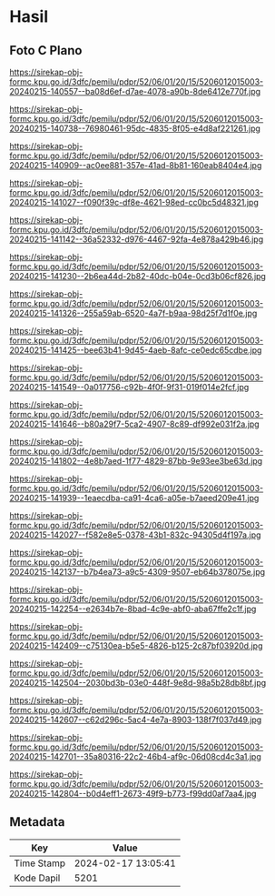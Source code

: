 # Hasil

## Foto C Plano

https://sirekap-obj-formc.kpu.go.id/3dfc/pemilu/pdpr/52/06/01/20/15/5206012015003-20240215-140557--ba08d6ef-d7ae-4078-a90b-8de6412e770f.jpg

https://sirekap-obj-formc.kpu.go.id/3dfc/pemilu/pdpr/52/06/01/20/15/5206012015003-20240215-140738--76980461-95dc-4835-8f05-e4d8af221261.jpg

https://sirekap-obj-formc.kpu.go.id/3dfc/pemilu/pdpr/52/06/01/20/15/5206012015003-20240215-140909--ac0ee881-357e-41ad-8b81-160eab8404e4.jpg

https://sirekap-obj-formc.kpu.go.id/3dfc/pemilu/pdpr/52/06/01/20/15/5206012015003-20240215-141027--f090f39c-df8e-4621-98ed-cc0bc5d48321.jpg

https://sirekap-obj-formc.kpu.go.id/3dfc/pemilu/pdpr/52/06/01/20/15/5206012015003-20240215-141142--36a52332-d976-4467-92fa-4e878a429b46.jpg

https://sirekap-obj-formc.kpu.go.id/3dfc/pemilu/pdpr/52/06/01/20/15/5206012015003-20240215-141230--2b6ea44d-2b82-40dc-b04e-0cd3b06cf826.jpg

https://sirekap-obj-formc.kpu.go.id/3dfc/pemilu/pdpr/52/06/01/20/15/5206012015003-20240215-141326--255a59ab-6520-4a7f-b9aa-98d25f7d1f0e.jpg

https://sirekap-obj-formc.kpu.go.id/3dfc/pemilu/pdpr/52/06/01/20/15/5206012015003-20240215-141425--bee63b41-9d45-4aeb-8afc-ce0edc65cdbe.jpg

https://sirekap-obj-formc.kpu.go.id/3dfc/pemilu/pdpr/52/06/01/20/15/5206012015003-20240215-141549--0a017756-c92b-4f0f-9f31-019f014e2fcf.jpg

https://sirekap-obj-formc.kpu.go.id/3dfc/pemilu/pdpr/52/06/01/20/15/5206012015003-20240215-141646--b80a29f7-5ca2-4907-8c89-df992e031f2a.jpg

https://sirekap-obj-formc.kpu.go.id/3dfc/pemilu/pdpr/52/06/01/20/15/5206012015003-20240215-141802--4e8b7aed-1f77-4829-87bb-9e93ee3be63d.jpg

https://sirekap-obj-formc.kpu.go.id/3dfc/pemilu/pdpr/52/06/01/20/15/5206012015003-20240215-141939--1eaecdba-ca91-4ca6-a05e-b7aeed209e41.jpg

https://sirekap-obj-formc.kpu.go.id/3dfc/pemilu/pdpr/52/06/01/20/15/5206012015003-20240215-142027--f582e8e5-0378-43b1-832c-94305d4f197a.jpg

https://sirekap-obj-formc.kpu.go.id/3dfc/pemilu/pdpr/52/06/01/20/15/5206012015003-20240215-142137--b7b4ea73-a9c5-4309-9507-eb64b378075e.jpg

https://sirekap-obj-formc.kpu.go.id/3dfc/pemilu/pdpr/52/06/01/20/15/5206012015003-20240215-142254--e2634b7e-8bad-4c9e-abf0-aba67ffe2c1f.jpg

https://sirekap-obj-formc.kpu.go.id/3dfc/pemilu/pdpr/52/06/01/20/15/5206012015003-20240215-142409--c75130ea-b5e5-4826-b125-2c87bf03920d.jpg

https://sirekap-obj-formc.kpu.go.id/3dfc/pemilu/pdpr/52/06/01/20/15/5206012015003-20240215-142504--2030bd3b-03e0-448f-9e8d-98a5b28db8bf.jpg

https://sirekap-obj-formc.kpu.go.id/3dfc/pemilu/pdpr/52/06/01/20/15/5206012015003-20240215-142607--c62d296c-5ac4-4e7a-8903-138f7f037d49.jpg

https://sirekap-obj-formc.kpu.go.id/3dfc/pemilu/pdpr/52/06/01/20/15/5206012015003-20240215-142701--35a80316-22c2-46b4-af9c-06d08cd4c3a1.jpg

https://sirekap-obj-formc.kpu.go.id/3dfc/pemilu/pdpr/52/06/01/20/15/5206012015003-20240215-142804--b0d4eff1-2673-49f9-b773-f99dd0af7aa4.jpg


## Metadata

| Key        | Value               |
| ---------- | ------------------- |
| Time Stamp | 2024-02-17 13:05:41 |
| Kode Dapil | 5201                |



